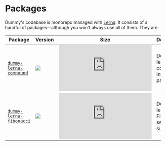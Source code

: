# Packages

Dummy's codebase is monorepo managed with [Lerna](https://lernajs.io/). It consists of a handful of packages—although you won't always use all of them. They are:

| **Package**                                        | **Version**                                                                                                                                          | **Size**                                                                                                                                           | **Description**                            |
| -------------------------------------------------- | ---------------------------------------------------------------------------------------------------------------------------------------------------- | -------------------------------------------------------------------------------------------------------------------------------------------------- | ------------------------------------------ |
| [`dummy-lerna-compound`](./dummy-lerna-compound)   | [![](https://img.shields.io/npm/v/dummy-lerna-compound.svg&label=version&colorB=007ec6)](./dummy-lerna-compound/package.json)   | [![](http://img.badgesize.io/https://unpkg.com/dummy-lerna-compound/dist/index.js?compression=gzip&label=size)](https://unpkg.com/dummy-lerna-compound/dist/index.js)   | Dummy lerna compound interest package.     |
| [`dummy-lerna-fibonacci`](./dummy-lerna-fibonacci) | [![](https://img.shields.io/npm/v/dummy-lerna-fibonacci.svg&label=version&colorB=007ec6)](./dummy-lerna-fibonacci/package.json) | [![](http://img.badgesize.io/https://unpkg.com/dummy-lerna-fibonacci/dist/index.js?compression=gzip&label=size)](https://unpkg.com/dummy-lerna-fibonacci/dist/index.js) | Dummy lerna Fibonacci sequence sum result. |
